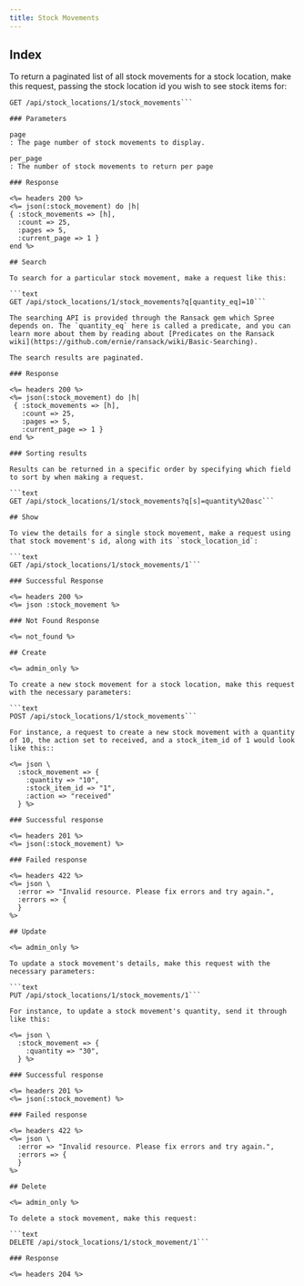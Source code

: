 ```yaml
---
title: Stock Movements
---
```


## Index

To return a paginated list of all stock movements for a stock location, make this request, passing the stock location id you wish to see stock items for:

```text
GET /api/stock_locations/1/stock_movements```

### Parameters

page
: The page number of stock movements to display.

per_page
: The number of stock movements to return per page

### Response

<%= headers 200 %>
<%= json(:stock_movement) do |h|
{ :stock_movements => [h],
  :count => 25,
  :pages => 5,
  :current_page => 1 }
end %>

## Search

To search for a particular stock movement, make a request like this:

```text
GET /api/stock_locations/1/stock_movements?q[quantity_eq]=10```

The searching API is provided through the Ransack gem which Spree depends on. The `quantity_eq` here is called a predicate, and you can learn more about them by reading about [Predicates on the Ransack wiki](https://github.com/ernie/ransack/wiki/Basic-Searching).

The search results are paginated.

### Response

<%= headers 200 %>
<%= json(:stock_movement) do |h|
 { :stock_movements => [h],
   :count => 25,
   :pages => 5,
   :current_page => 1 }
end %>

### Sorting results

Results can be returned in a specific order by specifying which field to sort by when making a request.

```text
GET /api/stock_locations/1/stock_movements?q[s]=quantity%20asc```

## Show

To view the details for a single stock movement, make a request using that stock movement's id, along with its `stock_location_id`:

```text
GET /api/stock_locations/1/stock_movements/1```

### Successful Response

<%= headers 200 %>
<%= json :stock_movement %>

### Not Found Response

<%= not_found %>

## Create

<%= admin_only %>

To create a new stock movement for a stock location, make this request with the necessary parameters:

```text
POST /api/stock_locations/1/stock_movements```

For instance, a request to create a new stock movement with a quantity of 10, the action set to received, and a stock_item_id of 1 would look like this::

<%= json \
  :stock_movement => {
    :quantity => "10",
    :stock_item_id => "1",
    :action => "received"
  } %>

### Successful response

<%= headers 201 %>
<%= json(:stock_movement) %>

### Failed response

<%= headers 422 %>
<%= json \
  :error => "Invalid resource. Please fix errors and try again.",
  :errors => {
  }
%>

## Update

<%= admin_only %>

To update a stock movement's details, make this request with the necessary parameters:

```text
PUT /api/stock_locations/1/stock_movements/1```

For instance, to update a stock movement's quantity, send it through like this:

<%= json \
  :stock_movement => {
    :quantity => "30",
  } %>

### Successful response

<%= headers 201 %>
<%= json(:stock_movement) %>

### Failed response

<%= headers 422 %>
<%= json \
  :error => "Invalid resource. Please fix errors and try again.",
  :errors => {
  }
%>

## Delete

<%= admin_only %>

To delete a stock movement, make this request:

```text
DELETE /api/stock_locations/1/stock_movement/1```

### Response

<%= headers 204 %>
